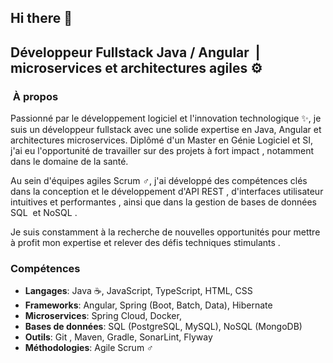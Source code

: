 ## Hi there 👋
## Développeur Fullstack Java / Angular ‍ | microservices et architectures agiles ⚙️

### ‍ À propos

Passionné par le développement logiciel  et l'innovation technologique ✨, je suis un développeur fullstack avec une solide expertise en Java, Angular et architectures microservices. Diplômé d'un Master en Génie Logiciel et SI, j'ai eu l'opportunité de travailler sur des projets à fort impact , notamment dans le domaine de la santé.

Au sein d'équipes agiles Scrum ‍♂️, j'ai développé des compétences clés dans la conception et le développement d'API REST , d'interfaces utilisateur intuitives et performantes , ainsi que dans la gestion de bases de données SQL ️ et NoSQL . 

Je suis constamment à la recherche de nouvelles opportunités  pour mettre à profit mon expertise et relever des défis techniques stimulants .

###  Compétences

*   **Langages**: Java ☕, JavaScript, TypeScript, HTML, CSS
*   **Frameworks**: Angular, Spring (Boot, Batch, Data), Hibernate
*   **Microservices**: Spring Cloud, Docker, 
*   **Bases de données**: SQL (PostgreSQL, MySQL), NoSQL (MongoDB)
*   **Outils**: Git , Maven, Gradle, SonarLint, Flyway
*   **Méthodologies**: Agile Scrum ‍♂️
